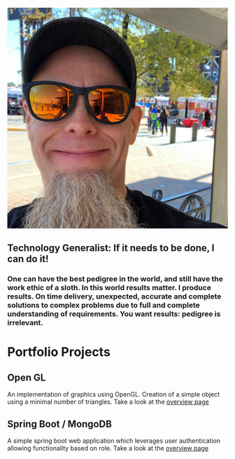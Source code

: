![MATTHEW SPENCER](/images/avatar/IMG_0988.jpeg)
## Technology Generalist: If it needs to be done, I can do it!

### One can have the best pedigree in the world, and still have the work ethic of a sloth. In this world results matter. I produce results. On time delivery, unexpected, accurate and complete solutions to complex problems due to full and complete understanding of requirements. You want results: pedigree is irrelevant.


# Portfolio Projects
## Open GL
An implementation of graphics using OpenGL. Creation of a simple object using a minimal number of triangles. Take a look at the [overview page](/openGL.md)

## Spring Boot / MongoDB
A simple spring boot web application which leverages user authentication allowing functionality based on role. Take a look at the [overview page](/springBoot.md)

